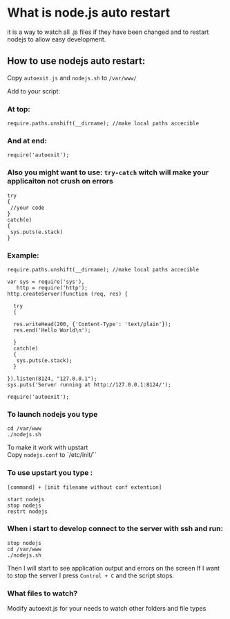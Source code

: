 # What is node.js auto restart
it is a way to watch all .js files if they have been changed and to restart nodejs
to allow easy development.

## How to use nodejs auto restart:
Copy `autoexit.js` and `nodejs.sh` to `/var/www/` 

Add to your script:

### At top: 
    require.paths.unshift(__dirname); //make local paths accecible

### And at end:
    require('autoexit');


### Also you might want to use: `try-catch` witch will make your applicaiton not crush on errors
    try
    {
     //your code
    }
    catch(e)
    {
     sys.puts(e.stack)
    }

### Example:
    require.paths.unshift(__dirname); //make local paths accecible
    
    var sys = require('sys'),
       http = require('http');
    http.createServer(function (req, res) {
    
      try
      {
    
      res.writeHead(200, {'Content-Type': 'text/plain'});
      res.end('Hello World\n');
      
      }
      catch(e)
      {
       sys.puts(e.stack);
      }
      
    }).listen(8124, "127.0.0.1");
    sys.puts('Server running at http://127.0.0.1:8124/');
    
    require('autoexit');


### To launch nodejs you type
    cd /var/www
    ./nodejs.sh

To make it work with upstart  
Copy `nodejs.conf` to `/etc/init/``

### To use upstart you type :

    [command] + [init filename without conf extention]

    start nodejs 
    stop nodejs
    restrt nodejs

### When i start to develop connect to the server with ssh and run:

    stop nodejs
    cd /var/www
    ./nodejs.sh


Then I will start to see application output and errors on the screen
If I want to stop the server I press `Control + C`
and the script stops.

### What files to watch?
Modify autoexit.js for your needs to watch other folders and file types
